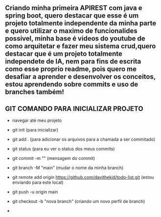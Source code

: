## Criando minha primeira APIREST com java e spring boot, quero destacar que esse é um projeto totalmente independente da minha parte e quero utilizar o maximo de funcionalides possivel, minha base é videos do youtube de como arquitetar e fazer meu sistema crud,quero destacar que é um projeto totalmente independete de IA, nem para fins de escrita como esse proprio readme, pois quero me desafiar a aprender e desenvolver os conceitos, estou aprendendo sobre commits e uso de branches também!

## GIT COMANDO PARA INICIALIZAR PROJETO
- navegar até meu projeto
- git init (para inicializar)
- git add . (para adicionar os arquivos para a chamada a ser commitado)
- git status (para eu ver o status dos meus commits)
- git commit -m "" (mensagem do commit)
- git branch -M "main" (mudar o nome da minha branch)
- git remote add origin https://github.com/davithekid/todo-list.git (estou enviando para este local)
- git push -u origin main

- git checkout -b "nova branch" (criando um novo perfil de branch)
- 